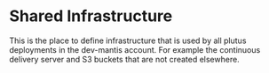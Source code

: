 # Shared Infrastructure

This is the place to define infrastructure that is used by all plutus deployments in the dev-mantis account. For example the continuous delivery server and S3 buckets that are not created elsewhere.